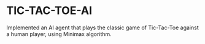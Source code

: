 # TIC-TAC-TOE-AI
Implemented an AI agent that plays the classic game of Tic-Tac-Toe against a human player, using Minimax algorithm.
